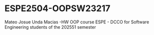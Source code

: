 # ESPE2504-OOPSW23217
Mateo Josue Unda Macias -HW
OOP course ESPE - DCCO for Software Engineering students of the 202551 semester
